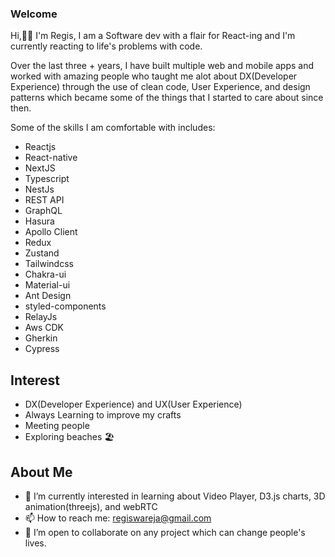 ### Welcome

Hi,👋🏾 I'm Regis, I am a Software dev with a flair for React-ing and I'm currently reacting to life's problems with code.

Over the last three + years, I have built multiple web and mobile apps and worked with amazing people who taught me alot about DX(Developer Experience) through the use of clean code, User Experience, and design patterns which became some of the things that I started to care about since then.

Some of the skills I am comfortable with includes:
- Reactjs
- React-native
- NextJS
- Typescript
- NestJs
- REST API
- GraphQL
- Hasura
- Apollo Client
- Redux
- Zustand
- Tailwindcss
- Chakra-ui
- Material-ui
- Ant Design
- styled-components
- RelayJs
- Aws CDK
- Gherkin
- Cypress

## Interest
- DX(Developer Experience) and UX(User Experience)
- Always Learning to improve my crafts
- Meeting people
- Exploring beaches 🏖

## About Me

- 🌱 I’m currently interested in learning about Video Player, D3.js charts, 3D animation(threejs), and webRTC
- 📫 How to reach me: regiswareja@gmail.com
- 👯 I’m open to collaborate on any project which can change people's lives.

<!--
**regisBafutwabo/regisbafutwabo** is a ✨ _special_ ✨ repository because its `README.md` (this file) appears on your GitHub profile.

Here are some ideas to get you started:

- 🔭 I’m currently working on ...
- 🌱 I’m currently learning ...
- 👯 I’m looking to collaborate on ...
- 🤔 I’m looking for help with ...
- 💬 Ask me about ...
- 📫 How to reach me: ...
- 😄 Pronouns: ...
- ⚡ Fun fact: ...
-->

